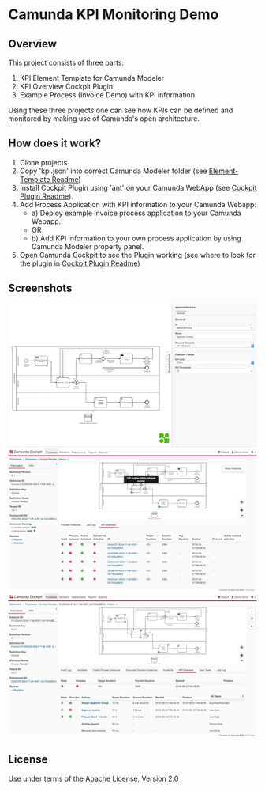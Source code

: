 # Camunda KPI Monitoring Demo

## Overview
This project consists of three parts:
1. KPI Element Template for Camunda Modeler
2. KPI Overview Cockpit Plugin
3. Example Process (Invoice Demo) with KPI information

Using these three projects one can see how KPIs can be defined and monitored by making use of Camunda's open architecture.

## How does it work?
1. Clone projects
2. Copy 'kpi.json' into correct Camunda Modeler folder (see [Element-Template Readme](./element-template/README.md))
3. Install Cockpit Plugin using 'ant' on your Camunda WebApp (see [Cockpit Plugin Readme](./plugin/cockpit-kpi-overview-plugin/README.md)).
4. Add Process Application with KPI information to your Camunda Webapp:
    * a) Deploy example invoice process application to your Camunda Webapp.
    - OR
    * b) Add KPI information to your own process application by using Camunda Modeler property panel.
5. Open Camunda Cockpit to see the Plugin working (see where to look for the plugin in [Cockpit Plugin Readme](./plugin/cockpit-kpi-overview-plugin/README.md))

## Screenshots
![Screenshot](./element-template/screenshot.png)
![Screenshot](./plugin/cockpit-kpi-overview-plugin/screenshot-processdefinition.png)
![Screenshot](./plugin/cockpit-kpi-overview-plugin/screenshot-processinstance.png)

## License
Use under terms of the [Apache License, Version 2.0](http://www.apache.org/licenses/LICENSE-2.0)
